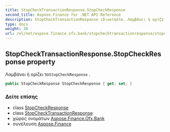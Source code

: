 ```yaml
---
title: StopCheckTransactionResponse.StopCheckResponse
second_title: Aspose.Finance for .NET API Reference
description: StopCheckTransactionResponse ιδιοκτησία. Λαμβάνει ή ορίζει τοStopCheckResponse .
type: docs
weight: 30
url: /el/net/aspose.finance.ofx.bank/stopchecktransactionresponse/stopcheckresponse/
---
```

## StopCheckTransactionResponse.StopCheckResponse property

Λαμβάνει ή ορίζει το`StopCheckResponse` .

```csharp
public StopCheckResponse StopCheckResponse { get; set; }
```

### Δείτε επίσης

* class [StopCheckResponse](../../stopcheckresponse/)
* class [StopCheckTransactionResponse](../)
* χώρος ονομάτων [Aspose.Finance.Ofx.Bank](../../stopchecktransactionresponse/)
* συνέλευση [Aspose.Finance](../../../)


